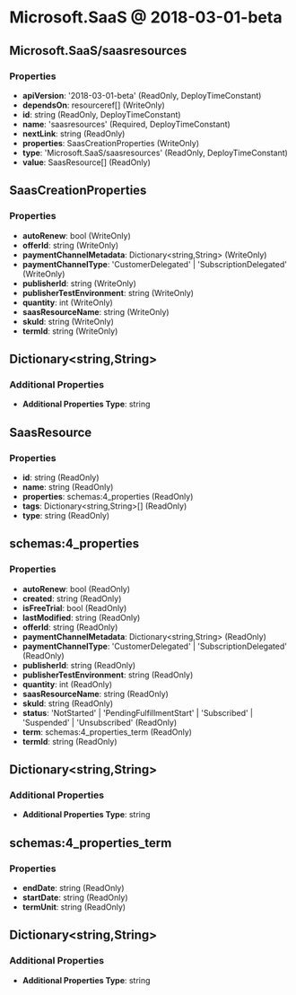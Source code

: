 # Microsoft.SaaS @ 2018-03-01-beta

## Microsoft.SaaS/saasresources
### Properties
* **apiVersion**: '2018-03-01-beta' (ReadOnly, DeployTimeConstant)
* **dependsOn**: resourceref[] (WriteOnly)
* **id**: string (ReadOnly, DeployTimeConstant)
* **name**: 'saasresources' (Required, DeployTimeConstant)
* **nextLink**: string (ReadOnly)
* **properties**: SaasCreationProperties (WriteOnly)
* **type**: 'Microsoft.SaaS/saasresources' (ReadOnly, DeployTimeConstant)
* **value**: SaasResource[] (ReadOnly)

## SaasCreationProperties
### Properties
* **autoRenew**: bool (WriteOnly)
* **offerId**: string (WriteOnly)
* **paymentChannelMetadata**: Dictionary<string,String> (WriteOnly)
* **paymentChannelType**: 'CustomerDelegated' | 'SubscriptionDelegated' (WriteOnly)
* **publisherId**: string (WriteOnly)
* **publisherTestEnvironment**: string (WriteOnly)
* **quantity**: int (WriteOnly)
* **saasResourceName**: string (WriteOnly)
* **skuId**: string (WriteOnly)
* **termId**: string (WriteOnly)

## Dictionary<string,String>
### Additional Properties
* **Additional Properties Type**: string

## SaasResource
### Properties
* **id**: string (ReadOnly)
* **name**: string (ReadOnly)
* **properties**: schemas:4_properties (ReadOnly)
* **tags**: Dictionary<string,String>[] (ReadOnly)
* **type**: string (ReadOnly)

## schemas:4_properties
### Properties
* **autoRenew**: bool (ReadOnly)
* **created**: string (ReadOnly)
* **isFreeTrial**: bool (ReadOnly)
* **lastModified**: string (ReadOnly)
* **offerId**: string (ReadOnly)
* **paymentChannelMetadata**: Dictionary<string,String> (ReadOnly)
* **paymentChannelType**: 'CustomerDelegated' | 'SubscriptionDelegated' (ReadOnly)
* **publisherId**: string (ReadOnly)
* **publisherTestEnvironment**: string (ReadOnly)
* **quantity**: int (ReadOnly)
* **saasResourceName**: string (ReadOnly)
* **skuId**: string (ReadOnly)
* **status**: 'NotStarted' | 'PendingFulfillmentStart' | 'Subscribed' | 'Suspended' | 'Unsubscribed' (ReadOnly)
* **term**: schemas:4_properties_term (ReadOnly)
* **termId**: string (ReadOnly)

## Dictionary<string,String>
### Additional Properties
* **Additional Properties Type**: string

## schemas:4_properties_term
### Properties
* **endDate**: string (ReadOnly)
* **startDate**: string (ReadOnly)
* **termUnit**: string (ReadOnly)

## Dictionary<string,String>
### Additional Properties
* **Additional Properties Type**: string

